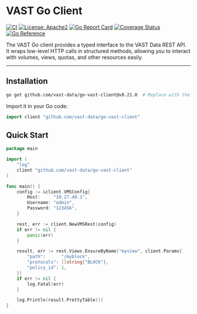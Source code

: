 # VAST Go Client

[![CI](https://github.com/vast-data/go-vast-client/workflows/CI/badge.svg)](https://github.com/vast-data/go-vast-client/actions/workflows/ci.yml)
[![License: Apache2](https://img.shields.io/badge/License-Apache2-yellow.svg)](https://opensource.org/licenses/MIT)
[![Go Report Card](https://goreportcard.com/badge/github.com/vast-data/go-vast-client)](https://goreportcard.com/report/github.com/vast-data/go-vast-client)
[![Coverage Status](https://coveralls.io/repos/github/vast-data/go-vast-client/badge.svg?branch=main)](https://coveralls.io/github/vast-data/go-vast-client?branch=main)
[![Go Reference](https://pkg.go.dev/badge/github.com/vast-data/go-vast-client.svg)](https://pkg.go.dev/github.com/vast-data/go-vast-client)

The VAST Go client provides a typed interface to the VAST Data REST API. It wraps low-level HTTP calls in structured methods, allowing you to interact with volumes, views, quotas, and other resources easily.

---

## Installation

```bash
go get github.com/vast-data/go-vast-client@v0.21.0  # Replace with the latest available tag
```

Import it in your Go code:

```go
import client "github.com/vast-data/go-vast-client"
```

## Quick Start

```go
package main

import (
    "log"
    client "github.com/vast-data/go-vast-client"
)

func main() {
    config := &client.VMSConfig{
        Host:     "10.27.40.1",
        Username: "admin",
        Password: "123456",
    }

    rest, err := client.NewVMSRest(config)
    if err != nil {
        panic(err)
    }

    result, err := rest.Views.EnsureByName("myview", client.Params{
        "path":      "/myblock",
        "protocols": []string{"BLOCK"},
        "policy_id": 1,
    })
    if err != nil {
        log.Fatal(err)
    }

    log.Println(result.PrettyTable())
}
```


